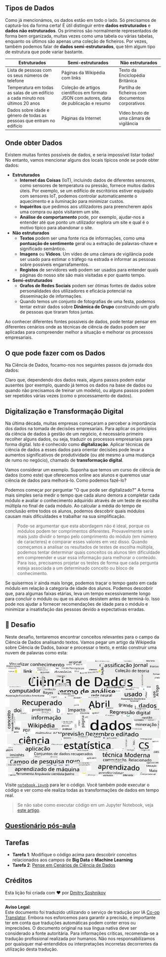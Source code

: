 <!--
CO_OP_TRANSLATOR_METADATA:
{
  "original_hash": "a76ab694b1534fa57981311975660bfe",
  "translation_date": "2025-09-06T12:14:46+00:00",
  "source_file": "1-Introduction/01-defining-data-science/README.md",
  "language_code": "pt"
}
-->
## Tipos de Dados

Como já mencionámos, os dados estão em todo o lado. Só precisamos de capturá-los da forma certa! É útil distinguir entre **dados estruturados** e **dados não estruturados**. Os primeiros são normalmente representados de forma bem organizada, muitas vezes como uma tabela ou várias tabelas, enquanto os últimos são apenas uma coleção de ficheiros. Por vezes, também podemos falar de **dados semi-estruturados**, que têm algum tipo de estrutura que pode variar bastante.

| Estruturados                                                                | Semi-estruturados                                                                             | Não estruturados                        |
| ---------------------------------------------------------------------------- | ---------------------------------------------------------------------------------------------- | --------------------------------------- |
| Lista de pessoas com os seus números de telefone                            | Páginas da Wikipédia com links                                                                | Texto da Enciclopédia Britânica         |
| Temperatura em todas as salas de um edifício a cada minuto nos últimos 20 anos | Coleção de artigos científicos em formato JSON com autores, data de publicação e resumo        | Partilha de ficheiros com documentos corporativos |
| Dados sobre idade e género de todas as pessoas que entram no edifício       | Páginas da Internet                                                                           | Vídeo bruto de uma câmara de vigilância |

## Onde obter Dados

Existem muitas fontes possíveis de dados, e seria impossível listar todas! No entanto, vamos mencionar alguns dos locais típicos onde se pode obter dados:

* **Estruturados**
  - **Internet das Coisas** (IoT), incluindo dados de diferentes sensores, como sensores de temperatura ou pressão, fornece muitos dados úteis. Por exemplo, se um edifício de escritórios estiver equipado com sensores IoT, podemos controlar automaticamente o aquecimento e a iluminação para minimizar custos.
  - **Inquéritos** que pedimos aos utilizadores para preencherem após uma compra ou após visitarem um site.
  - **Análise de comportamento** pode, por exemplo, ajudar-nos a entender até que ponto um utilizador explora um site e qual é o motivo típico para abandonar o site.
* **Não estruturados**
  - **Textos** podem ser uma fonte rica de informações, como uma **pontuação de sentimento** geral ou a extração de palavras-chave e significado semântico.
  - **Imagens** ou **Vídeos**. Um vídeo de uma câmara de vigilância pode ser usado para estimar o tráfego na estrada e informar as pessoas sobre possíveis engarrafamentos.
  - **Registos** de servidores web podem ser usados para entender quais páginas do nosso site são mais visitadas e por quanto tempo.
* **Semi-estruturados**
  - **Grafos de Redes Sociais** podem ser ótimas fontes de dados sobre personalidades dos utilizadores e eficácia potencial na disseminação de informações.
  - Quando temos um conjunto de fotografias de uma festa, podemos tentar extrair dados sobre **Dinâmica de Grupo** construindo um grafo de pessoas que tiraram fotos juntas.

Ao conhecer diferentes fontes possíveis de dados, pode tentar pensar em diferentes cenários onde as técnicas de ciência de dados podem ser aplicadas para compreender melhor a situação e melhorar os processos empresariais.

## O que pode fazer com os Dados

Na Ciência de Dados, focamo-nos nos seguintes passos da jornada dos dados:

Claro que, dependendo dos dados reais, alguns passos podem estar ausentes (por exemplo, quando já temos os dados na base de dados ou quando não precisamos de treinar um modelo), ou alguns passos podem ser repetidos várias vezes (como o processamento de dados).

## Digitalização e Transformação Digital

Na última década, muitas empresas começaram a perceber a importância dos dados na tomada de decisões empresariais. Para aplicar os princípios da ciência de dados à gestão de um negócio, é necessário primeiro recolher alguns dados, ou seja, traduzir os processos empresariais para forma digital. Isto é conhecido como **digitalização**. Aplicar técnicas de ciência de dados a esses dados para orientar decisões pode levar a aumentos significativos de produtividade (ou até mesmo a uma mudança de rumo no negócio), chamado de **transformação digital**.

Vamos considerar um exemplo. Suponha que temos um curso de ciência de dados (como este) que oferecemos online aos alunos e queremos usar ciência de dados para melhorá-lo. Como podemos fazê-lo?

Podemos começar por perguntar "O que pode ser digitalizado?" A forma mais simples seria medir o tempo que cada aluno demora a completar cada módulo e avaliar o conhecimento adquirido através de um teste de escolha múltipla no final de cada módulo. Ao calcular a média do tempo de conclusão entre todos os alunos, podemos descobrir quais módulos causam mais dificuldades e trabalhar na sua simplificação.
> Pode-se argumentar que esta abordagem não é ideal, porque os módulos podem ter comprimentos diferentes. Provavelmente seria mais justo dividir o tempo pelo comprimento do módulo (em número de caracteres) e comparar esses valores em vez disso.
Quando começamos a analisar os resultados de testes de escolha múltipla, podemos tentar determinar quais conceitos os alunos têm dificuldade em compreender e usar essa informação para melhorar o conteúdo. Para isso, precisamos projetar os testes de forma que cada pergunta esteja associada a um determinado conceito ou bloco de conhecimento.

Se quisermos ir ainda mais longe, podemos traçar o tempo gasto em cada módulo em relação à categoria de idade dos alunos. Podemos descobrir que, para algumas faixas etárias, leva um tempo excessivamente longo para concluir o módulo ou que os alunos desistem antes de terminá-lo. Isso pode nos ajudar a fornecer recomendações de idade para o módulo e minimizar a insatisfação das pessoas devido a expectativas erradas.

## 🚀 Desafio

Neste desafio, tentaremos encontrar conceitos relevantes para o campo da Ciência de Dados analisando textos. Vamos pegar um artigo da Wikipedia sobre Ciência de Dados, baixar e processar o texto, e então construir uma nuvem de palavras como esta:

![Nuvem de Palavras para Ciência de Dados](../../../../translated_images/ds_wordcloud.664a7c07dca57de017c22bf0498cb40f898d48aa85b3c36a80620fea12fadd42.pt.png)

Visite [`notebook.ipynb`](../../../../1-Introduction/01-defining-data-science/notebook.ipynb ':ignore') para ler o código. Você também pode executar o código e ver como ele realiza todas as transformações de dados em tempo real.

> Se não sabe como executar código em um Jupyter Notebook, veja [este artigo](https://soshnikov.com/education/how-to-execute-notebooks-from-github/).

## [Questionário pós-aula](https://ff-quizzes.netlify.app/en/ds/quiz/1)

## Tarefas

* **Tarefa 1**: Modifique o código acima para descobrir conceitos relacionados aos campos de **Big Data** e **Machine Learning**
* **Tarefa 2**: [Pense em Cenários de Ciência de Dados](assignment.md)

## Créditos

Esta lição foi criada com ♥️ por [Dmitry Soshnikov](http://soshnikov.com)

---

**Aviso Legal**:  
Este documento foi traduzido utilizando o serviço de tradução por IA [Co-op Translator](https://github.com/Azure/co-op-translator). Embora nos esforcemos para garantir a precisão, é importante ter em conta que traduções automáticas podem conter erros ou imprecisões. O documento original na sua língua nativa deve ser considerado a fonte autoritária. Para informações críticas, recomenda-se a tradução profissional realizada por humanos. Não nos responsabilizamos por quaisquer mal-entendidos ou interpretações incorretas decorrentes da utilização desta tradução.